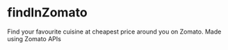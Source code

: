 # findInZomato
Find your favourite cuisine at cheapest price around you on Zomato. Made using Zomato APIs
